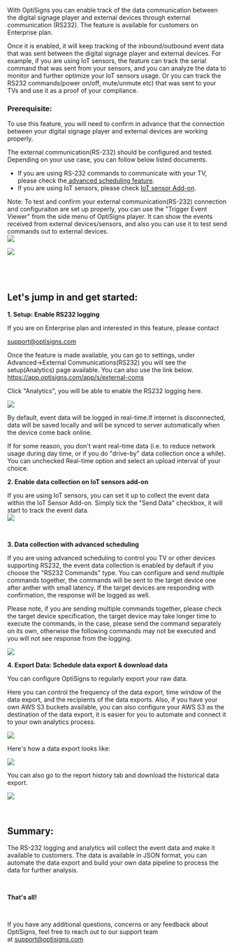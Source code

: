 <p>With OptiSigns you can enable track of the data communication between the digital signage player and external devices through external communication (RS232). The feature is available for customers on Enterprise plan. </p>
<p>Once it is enabled, it will keep tracking of the inbound/outbound event data that was sent between the digital signage player and external devices. For example, if you are using IoT sensors, the feature can track the serial command that was sent from your sensors, and you can analyze the data to monitor and further optimize your IoT sensors usage. Or you can track the RS232 commands(power on/off, mute/unmute etc) that was sent to your TVs and use it as a proof of your compliance. </p>
<h3 id="h_01HPZKZ1D1ND0KYQ6AR5A7CJ5S"><strong>Prerequisite:</strong></h3>
<p>To use this feature, you will need to confirm in advance that the connection between your digital signage player and external devices are working properly. </p>
<p>The external communication(RS-232) should be configured and tested. Depending on your use case, you can follow below listed documents.</p>
<ul>
<li>If you are using RS-232 commands to communicate with your TV, please check the<a href="https://support.optisigns.com/hc/en-us/articles/9061950942995-Using-RS-232-to-Schedule-TV-Power-On-Off-or-other-commands" target="_self"> advanced scheduling feature</a>. </li>
<li>If you are using IoT sensors, please check <a href="https://support.optisigns.com/hc/en-us/articles/13097501958291-OptiSigns-IoT-Sensor-Add-on-Quick-Start" target="_self">IoT sensor Add-on</a>.</li>
</ul>
<p>Note: To test and confirm your external communication(RS-232) connection and configuraiton are set up properly, you can use the "Trigger Event Viewer" from the side menu of OptiSigns player. It can show the events received from external devices/sensors, and also you can use it to test send commands out to external devices.<br><img src="https://support.optisigns.com/hc/article_attachments/17344618238099"></p>
<p><img src="https://support.optisigns.com/hc/article_attachments/17344754633875"></p>
<h2 id="h_01HPZKZ1D1RM45WJRQ0SQEWXCJ"> </h2>
<h2 id="h_01HPZKZ1D1HDVX43YYN7ZR4CHE"><strong>Let's jump in and get started:</strong></h2>
<p><strong>1. Setup: Enable RS232 logging</strong></p>
<p>If you are on Enterprise plan and interested in this feature, please contact</p>
<p><a href="mailto:support@optisigns.com">support@optisigns.com</a></p>
<p>Once the feature is made available, you can go to settings, under Advanced-&gt;External Communications(RS232) you will see the setup(Analytics) page available. You can also use the link below.<br><a href="https://app.optisigns.com/app/s/external-coms" target="_self">https://app.optisigns.com/app/s/external-coms</a></p>
<p>Click "Analytics", you will be able to enable the RS232 logging here.</p>
<p><img src="https://support.optisigns.com/hc/article_attachments/17345659223187"></p>
<p>By default, event data will be logged in real-time.If internet is disconnected, data will be saved locally and will be synced to server automatically when the device come back online.</p>
<p>If for some reason, you don't want real-time data (i.e. to reduce network usage during day time, or if you do "drive-by" data collection once a while). You can unchecked Real-time option and select an upload interval of your choice.</p>
<p><strong>2. Enable data collection on IoT sensors add-on</strong></p>
<p>If you are using IoT sensors, you can set it up to collect the event data within the IoT Sensor Add-on. Simply tick the "Send Data" checkbox, it will start to track the event data. <strong><br><img src="https://support.optisigns.com/hc/article_attachments/17351908243987"><br></strong></p>
<p> </p>
<p><strong>3. Data collection with advanced scheduling</strong></p>
<p>If you are using advanced scheduling to control you TV or other devices supporting RS232, the event data collection is enabled by default if you choose the "RS232 Commands" type. You can configure and send multiple commands together, the commands will be sent to the target device one after anther with small latency. If the target devices are responding with confirmation, the response will be logged as well.</p>
<p>Please note, if you are sending multiple commands together, please check the target device specification, the target device may take longer time to execute the commands, in the case, please send the command separately on its own, otherwise the following commands may not be executed and you will not see response from the logging. </p>
<p><img src="https://support.optisigns.com/hc/article_attachments/17352284082323"></p>
<p><strong>4. Export Data: Schedule data export &amp; download data</strong></p>
<p>You can configure OptiSigns to regularly export your raw data.</p>
<p>Here you can control the frequency of the data export, time window of the data export, and the recipients of the data exports. Also, if you have your own AWS S3 buckets available, you can also configure your AWS S3 as the destination of the data export, it is easier for you to automate and connect it to your own analytics process.</p>
<p><img src="https://support.optisigns.com/hc/article_attachments/17345743164307"></p>
<p>Here's how a data export looks like:</p>
<p><img src="https://support.optisigns.com/hc/article_attachments/17343162545043"></p>
<p>You can also go to the report history tab and download the historical data export.</p>
<p><img src="https://support.optisigns.com/hc/article_attachments/17345817445779"></p>
<p> </p>
<h2 id="h_01HPZKZ1D1N3Z35JB1C7GNZG05"><strong>Summary:</strong></h2>
<p>The RS-232 logging and analytics will collect the event data and make it available to customers. The data is available in JSON format, you can automate the data export and build your own data pipeline to process the data for further analysis. </p>
<p> </p>
<p><strong><span class="wysiwyg-font-size-x-large">That's all!</span></strong></p>
<p> </p>
<p>If you have any additional questions, concerns or any feedback about OptiSigns, feel free to reach out to our support team at <a href="mailto:support@optisigns.com" target="_self">support@optisigns.com</a></p>
<p> </p>
<p> </p>